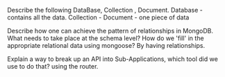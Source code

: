 Describe the following DataBase, Collection , Document.
Database - contains all the data. Collection - Document - one piece of data

Describe how one can achieve the pattern of relationships in MongoDB. What needs to take place at the schema level? How do we 'fill' in the appropriate relational data using mongoose?
By having relationships.

Explain a way to break up an API into Sub-Applications, which tool did we use to do that?
using the router.